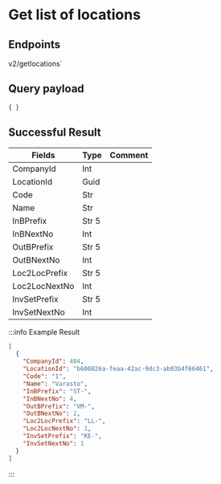# Get list of locations

## Endpoints

<!--@include: @/dist/md/api_url.md-->v2/getlocations`

## Query payload

```json
{ }
```

## Successful Result

|Fields|Type|Comment|
|------|----|-------|
|CompanyId|Int||	
|LocationId|Guid||	
|Code|Str||	
|Name|Str||	
|InBPrefix|Str 5||	
|InBNextNo|Int||	
|OutBPrefix|Str 5||	
|OutBNextNo|Int||	
|Loc2LocPrefix|Str 5||	
|Loc2LocNextNo|Int||	
|InvSetPrefix|Str 5||	
|InvSetNextNo|Int||

:::info Example Result
```json
[
  {
    "CompanyId": 404,
    "LocationId": "b600826a-feaa-42ac-9dc3-ab03b4f66461",
    "Code": "1",
    "Name": "Varasto",
    "InBPrefix": "ST-",
    "InBNextNo": 4,
    "OutBPrefix": "VM-",
    "OutBNextNo": 2,
    "Loc2LocPrefix": "LL-",
    "Loc2LocNextNo": 1,
    "InvSetPrefix": "KE-",
    "InvSetNextNo": 1
  }
]
```
:::